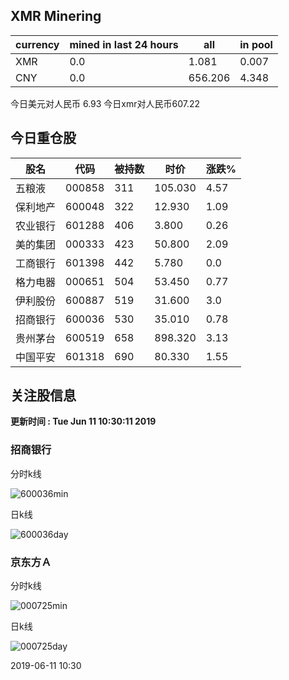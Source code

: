 ## XMR Minering

|currency|mined in last 24 hours|all|in pool|
|---|---|---|---|
|XMR|0.0|1.081|0.007|
|CNY|0.0|656.206|4.348|

今日美元对人民币 6.93	今日xmr对人民币607.22


## 今日重仓股 

|股名|代码|被持数|时价|涨跌%|
|---|---|---|---|---|
|五粮液|000858|311|105.030|4.57|
|保利地产|600048|322|12.930|1.09|
|农业银行|601288|406|3.800|0.26|
|美的集团|000333|423|50.800|2.09|
|工商银行|601398|442|5.780|0.0|
|格力电器|000651|504|53.450|0.77|
|伊利股份|600887|519|31.600|3.0|
|招商银行|600036|530|35.010|0.78|
|贵州茅台|600519|658|898.320|3.13|
|中国平安|601318|690|80.330|1.55|

## 关注股信息
**更新时间 : Tue Jun 11 10:30:11 2019**
### 招商银行 
分时k线

![600036min](http://image.sinajs.cn/newchart/min/n/sh600036.gif)

日k线

![600036day](http://image.sinajs.cn/newchart/daily/n/sh600036.gif)

### 京东方Ａ 
分时k线

![000725min](http://image.sinajs.cn/newchart/min/n/sz000725.gif)

日k线

![000725day](http://image.sinajs.cn/newchart/daily/n/sz000725.gif)

2019-06-11 10:30